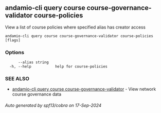 ## andamio-cli query course course-governance-validator course-policies

View a list of course policies where specified alias has creator access

```
andamio-cli query course course-governance-validator course-policies [flags]
```

### Options

```
      --alias string   
  -h, --help           help for course-policies
```

### SEE ALSO

* [andamio-cli query course course-governance-validator](andamio-cli_query_course_course-governance-validator.md.md)	 - View network course governance data

###### Auto generated by spf13/cobra on 17-Sep-2024

